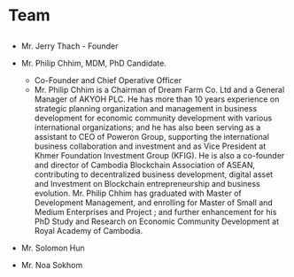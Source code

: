 # Team

## 
- Mr. Jerry Thach - Founder
- Mr. Philip Chhim, MDM, PhD Candidate. 
   * Co-Founder and Chief Operative Officer
   * Mr. Philip Chhim is a Chairman of Dream Farm Co. Ltd and a General Manager of AKYOH PLC. He has more than 10 years experience on strategic planning organization and management in business development for economic community development with various international organizations; and he has also been serving as a assistant to CEO of Poweron Group, supporting the international business collaboration and investment and as Vice President at Khmer Foundation Investment Group (KFIG). He is also a co-founder and director of Cambodia Blockchain Association of ASEAN, contributing to decentralized business development, digital asset and Investment on Blockchain entrepreneurship and business evolution. Mr. Philip Chhim has graduated with Master of Development Management, and enrolling for Master of Small and Medium Enterprises and Project ; and further enhancement for his PhD Study and Research on Economic Community Development at Royal Academy of Cambodia.

- Mr. Solomon Hun

- Mr. Noa Sokhom

